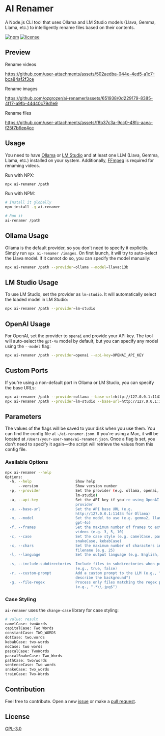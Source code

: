 # AI Renamer

A Node.js CLI tool that uses Ollama and LM Studio models (Llava, Gemma, Llama, etc.) to intelligently rename files based on their contents.

[![npm](https://img.shields.io/npm/v/ai-renamer.svg?style=flat-square)](https://www.npmjs.com/package/ai-renamer)
[![license](https://img.shields.io/npm/l/ai-renamer?style=flat-square)](https://github.com/ozgrozer/ai-renamer/blob/main/license)

## Preview

Rename videos

https://github.com/user-attachments/assets/502aedba-044e-4ed5-a1c7-bca84af2f3ce

Rename images

https://github.com/ozgrozer/ai-renamer/assets/651938/0d229179-8385-4f17-a9fb-44d40c79d1e9

Rename files

https://github.com/user-attachments/assets/f8b37c3a-9cc0-48fc-aaea-f25f7b6ee4cc

## Usage

You need to have [Ollama](https://ollama.com/download) or [LM Studio](https://lmstudio.ai/) and at least one LLM (Llava, Gemma, Llama, etc.) installed on your system. Additionally, [FFmpeg](https://www.ffmpeg.org/download.html) is required for renaming videos.

Run with NPX:

```bash
npx ai-renamer /path
```

Run with NPM:

```bash
# Install it globally
npm install -g ai-renamer

# Run it
ai-renamer /path
```

## Ollama Usage

Ollama is the default provider, so you don't need to specify it explicitly. Simply run `npx ai-renamer /images`. On first launch, it will try to auto-select the Llava model. If it cannot do so, you can specify the model manually:

```bash
npx ai-renamer /path --provider=ollama --model=llava:13b
```

## LM Studio Usage

To use LM Studio, set the provider as `lm-studio`. It will automatically select the loaded model in LM Studio:

```bash
npx ai-renamer /path --provider=lm-studio
```

## OpenAI Usage

For OpenAI, set the provider to `openai` and provide your API key. The tool will auto-select the `gpt-4o` model by default, but you can specify any model using the `--model` flag:

```bash
npx ai-renamer /path --provider=openai --api-key=OPENAI_API_KEY
```

## Custom Ports

If you're using a non-default port in Ollama or LM Studio, you can specify the base URLs:

```bash
npx ai-renamer /path --provider=ollama --base-url=http://127.0.0.1:11434
npx ai-renamer /path --provider=lm-studio --base-url=http://127.0.0.1:1234
```

## Parameters

The values of the flags will be saved to your disk when you use them. You can find the config file at `~/ai-renamer.json`. If you're using a Mac, it will be located at `/Users/your-user-name/ai-renamer.json`. Once a flag is set, you don't need to specify it again—the script will retrieve the values from this config file.

### Available Options

```bash
npx ai-renamer --help
Options:
  -h, --help                    Show help                              [boolean]
      --version                 Show version number                    [boolean]
  -p, --provider                Set the provider (e.g. ollama, openai,
                                lm-studio)                              [string]
  -a, --api-key                 Set the API key if you're using OpenAI as
                                provider                                [string]
  -u, --base-url                Set the API base URL (e.g.
                                http://127.0.0.1:11434 for Ollama)      [string]
  -m, --model                   Set the model to use (e.g. gemma2, llama3,
                                gpt-4o)                                 [string]
  -f, --frames                  Set the maximum number of frames to extract from
                                videos (e.g. 3, 5, 10)                  [number]
  -c, --case                    Set the case style (e.g. camelCase, pascalCase,
                                snakeCase, kebabCase)                   [string]
  -x, --chars                   Set the maximum number of characters in the new
                                filename (e.g. 25)                      [number]
  -l, --language                Set the output language (e.g. English, Turkish)
                                                                        [string]
  -s, --include-subdirectories  Include files in subdirectories when processing
                                (e.g., true, false)                     [string]
  -r, --custom-prompt           Add a custom prompt to the LLM (e.g., "Only
                                describe the background")               [string]
  -g, --file-regex              Process only files matching the regex pattern
                                (e.g., ".*\\.jpg$")                     [string]
```

### Case Styling

`ai-renamer` uses the `change-case` library for case styling:

```bash
# value: result
camelCase: twoWords
capitalCase: Two Words
constantCase: TWO_WORDS
dotCase: two.words
kebabCase: two-words
noCase: two words
pascalCase: TwoWords
pascalSnakeCase: Two_Words
pathCase: two/words
sentenceCase: Two words
snakeCase: two_words
trainCase: Two-Words
```

## Contribution

Feel free to contribute. Open a new [issue](https://github.com/ozgrozer/ai-renamer/issues) or make a [pull request](https://github.com/ozgrozer/ai-renamer/pulls).

## License

[GPL-3.0](https://github.com/ozgrozer/ai-renamer/blob/main/license)
